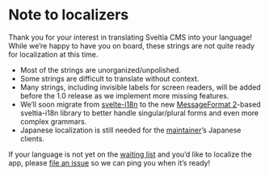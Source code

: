 # Note to localizers

Thank you for your interest in translating Sveltia CMS into your language! While we’re happy to have you on board, these strings are not quite ready for localization at this time.

- Most of the strings are unorganized/unpolished.
- Some strings are difficult to translate without context.
- Many strings, including invisible labels for screen readers, will be added before the 1.0 release as we implement more missing features.
- We’ll soon migrate from [svelte-i18n](https://github.com/kaisermann/svelte-i18n) to the new [MessageFormat 2](https://github.com/unicode-org/message-format-wg)-based sveltia-i18n library to better handle singular/plural forms and even more complex grammars.
- Japanese localization is still needed for the [maintainer](https://github.com/kyoshino)’s Japanese clients.

If your language is not yet on the [waiting list](https://github.com/sveltia/sveltia-cms/labels/l10n) and you’d like to localize the app, please [file an issue](https://github.com/sveltia/sveltia-cms/issues) so we can ping you when it’s ready!
